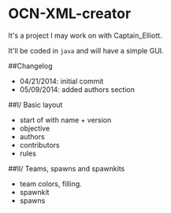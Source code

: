 OCN-XML-creator
===============

It's a project I may work on with Captain_Elliott.

It'll be coded in <code>java</code> and will have a simple GUI.

##Changelog
- 04/21/2014: initial commit
- 05/09/2014: added authors section


##I/ Basic layout
- start of with name + version 
- objective
- authors
- contributors
- rules

##II/ Teams, spawns and spawnkits
- team colors, filling.
- spawnkit
- spawns




